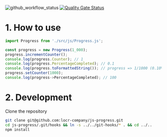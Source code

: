 ![github_workflow_status](https://img.shields.io/github/actions/workflow/status/locr-company/js-progress/node.js.yml)
[![Quality Gate Status](https://sonarcloud.io/api/project_badges/measure?project=locr-company_js-progress&metric=alert_status)](https://sonarcloud.io/summary/new_code?id=locr-company_js-progress)

# 1. How to use

```js
import Progress from './src/js/Progress.js';

const progress = new Progress(1_000);
progress.incrementCounter();
console.log(progress.Counter); // 1
console.log(progress.PercentageCompleted); // 0.1
console.log(progress.toFormattedString()); // progress => 1/1000 (0.10%); elapsed: 00:00:01; ete: 00:16:39; eta: 2021-10-10 20:00:01
progress.setCounter(1000);
console.log(progress->PercentageCompleted); // 100
```

# 2. Development

Clone the repository

```bash
git clone git@github.com:locr-company/js-progress.git
cd js-progress/.git/hooks && ln -s ../../git-hooks/* . && cd ../..
npm install
```
